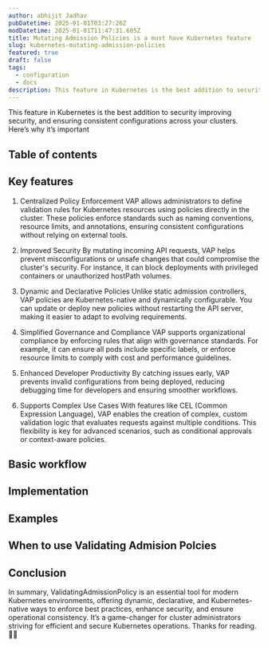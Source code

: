 ```yaml
---
author: abhijit Jadhav
pubDatetime: 2025-01-01T03:27:26Z
modDatetime: 2025-01-01T11:47:31.605Z
title: Mutating Admission Policies is a must have Kubernetes feature
slug: kubernetes-mutating-admission-policies
featured: true
draft: false
tags:
  - configuration
  - docs
description: This feature in Kubernetes is the best addition to security
---
```


This feature in Kubernetes is the best addition to security
improving security, and ensuring consistent configurations across your clusters. Here’s why it’s important

## Table of contents

## Key features

1. Centralized Policy Enforcement
VAP allows administrators to define validation rules for Kubernetes resources using policies directly in the cluster. These policies enforce standards such as naming conventions, resource limits, and annotations, ensuring consistent configurations without relying on external tools.

2. Improved Security
By mutating incoming API requests, VAP helps prevent misconfigurations or unsafe changes that could compromise the cluster's security. For instance, it can block deployments with privileged containers or unauthorized hostPath volumes.

3. Dynamic and Declarative Policies
Unlike static admission controllers, VAP policies are Kubernetes-native and dynamically configurable. You can update or deploy new policies without restarting the API server, making it easier to adapt to evolving requirements.

4. Simplified Governance and Compliance
VAP supports organizational compliance by enforcing rules that align with governance standards. For example, it can ensure all pods include specific labels, or enforce resource limits to comply with cost and performance guidelines.

5. Enhanced Developer Productivity
By catching issues early, VAP prevents invalid configurations from being deployed, reducing debugging time for developers and ensuring smoother workflows.

6. Supports Complex Use Cases
With features like CEL (Common Expression Language), VAP enables the creation of complex, custom validation logic that evaluates requests against multiple conditions. This flexibility is key for advanced scenarios, such as conditional approvals or context-aware policies.

## Basic workflow

## Implementation

## Examples

## When to use Validating Admision Polcies

## Conclusion

In summary, ValidatingAdmissionPolicy is an essential tool for modern Kubernetes environments, offering dynamic, declarative, and Kubernetes-native ways to enforce best practices, enhance security, and ensure operational consistency. It’s a game-changer for cluster administrators striving for efficient and secure Kubernetes operations.
Thanks for reading.✌🏻

